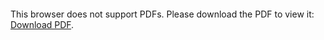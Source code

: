 <object data="https://wilderlavington.github.io/_posts/2018-12-20-wilder-lavington-machine-learning-notes-p1.md" type="application/pdf" width="800px" height="900px">
    <embed src="https://wilderlavington.github.io/_posts/2018-12-20-wilder-lavington-machine-learning-notes-p1.md">
        <p>This browser does not support PDFs. Please download the PDF to view it: <a href="https://wilderlavington.github.io/_posts/2018-12-20-wilder-lavington-machine-learning-notes-p1.md">Download PDF</a>.</p>
    </embed>
</object>
